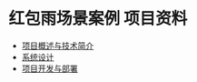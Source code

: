 # 红包雨场景案例 项目资料

<ul class="docs">
  <li><a href="#/项目资料/06-红包雨场景案例/01-项目概述与技术简介">项目概述与技术简介</a></li>
  <li><a href="#/项目资料/06-红包雨场景案例/02-系统设计">系统设计</a></li>
  <li><a href="#/项目资料/06-红包雨场景案例/03-项目开发与部署">项目开发与部署</a></li>
</ul>
